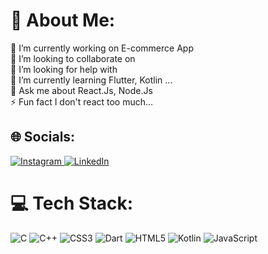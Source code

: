
# 💫 About Me:
🔭 I’m currently working on E-commerce App<br>👯 I’m looking to collaborate on<br>🤝 I’m looking for help with<br>🌱 I’m currently learning Flutter, Kotlin ...<br>💬 Ask me about React.Js, Node.Js <br>⚡ Fun fact I don't react too much...

## 🌐 Socials:
[![Instagram](https://img.shields.io/badge/Instagram-%23E4405F.svg?logo=Instagram&logoColor=white)
](https://instagram.com/https://instagram.com/i.am.amritpal?igshid=YmMyMTA2M2Y=) [
![LinkedIn](https://img.shields.io/badge/LinkedIn-%230077B5.svg?logo=linkedin&logoColor=white)](https://linkedin.com/in/https://www.linkedin.com/in/amritpal17) 

# 💻 Tech Stack:
![C](https://img.shields.io/badge/c-%2300599C.svg?style=for-the-badge&logo=c&logoColor=white)
![C++](https://img.shields.io/badge/c++-%2300599C.svg?style=for-the-badge&logo=c%2B%2B&logoColor=white)
![CSS3](https://img.shields.io/badge/css3-%231572B6.svg?style=for-the-badge&logo=css3&logoColor=white)
![Dart](https://img.shields.io/badge/dart-%230175C2.svg?style=for-the-badge&logo=dart&logoColor=white)
![HTML5](https://img.shields.io/badge/html5-%23E34F26.svg?style=for-the-badge&logo=html5&logoColor=white)
 ![Kotlin](https://img.shields.io/badge/kotlin-%230095D5.svg?style=for-the-badge&logo=kotlin&logoColor=white)
 ![JavaScript](https://img.shields.io/badge/javascript-%23323330.svg?style=for-the-badge&logo=javascript&logoColor=%23F7DF1E)

